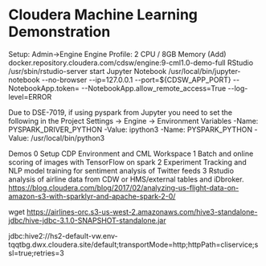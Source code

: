 # Cloudera Machine Learning Demonstration

Setup: 
Admin->Engine 
Engine Profile: 2 CPU / 8GB Memory (Add)
docker.repository.cloudera.com/cdsw/engine:9-cml1.0-demo-full
RStudio			/usr/sbin/rstudio-server start
Jupyter Notebook	/usr/local/bin/jupyter-notebook --no-browser --ip=127.0.0.1 --port=${CDSW_APP_PORT} --NotebookApp.token= --NotebookApp.allow_remote_access=True --log-level=ERROR


Due to DSE-7019, if using pyspark from Jupyter you need to set the following in the Project
Settings -> Engine -> Environment Variables
-Name: PYSPARK_DRIVER_PYTHON
-Value: ipython3
-Name: PYSPARK_PYTHON
-Value: /usr/local/bin/python3


Demos 
0 Setup CDP Environment and CML Workspace
1 Batch and online scoring of images with TensorFlow on spark
2 Experiment Tracking and NLP model training for sentiment analysis of Twitter feeds
3 Rstudio analysis of airline data from CDW or HMS/external tables and iDbroker. https://blog.cloudera.com/blog/2017/02/analyzing-us-flight-data-on-amazon-s3-with-sparklyr-and-apache-spark-2-0/

wget https://airlines-orc.s3-us-west-2.amazonaws.com/hive3-standalone-jdbc/hive-jdbc-3.1.0-SNAPSHOT-standalone.jar

jdbc:hive2://hs2-default-vw.env-tqqtbg.dwx.cloudera.site/default;transportMode=http;httpPath=cliservice;ssl=true;retries=3

